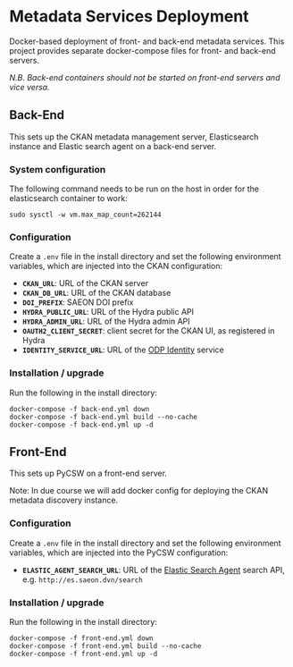 # Metadata Services Deployment

Docker-based deployment of front- and back-end metadata services. This project provides
separate docker-compose files for front- and back-end servers.

_N.B. Back-end containers should not be started on front-end servers and vice versa._

## Back-End

This sets up the CKAN metadata management server, Elasticsearch instance and Elastic search agent on a back-end server.

### System configuration
The following command needs to be run on the host in order for the elasticsearch container to work:

    sudo sysctl -w vm.max_map_count=262144

### Configuration
Create a `.env` file in the install directory and set the following environment variables,
which are injected into the CKAN configuration:

- **`CKAN_URL`**: URL of the CKAN server
- **`CKAN_DB_URL`**: URL of the CKAN database
- **`DOI_PREFIX`**: SAEON DOI prefix
- **`HYDRA_PUBLIC_URL`**: URL of the Hydra public API
- **`HYDRA_ADMIN_URL`**: URL of the Hydra admin API
- **`OAUTH2_CLIENT_SECRET`**: client secret for the CKAN UI, as registered in Hydra
- **`IDENTITY_SERVICE_URL`**: URL of the [ODP Identity](https://github.com/SAEONData/ODP-Identity) service

### Installation / upgrade
Run the following in the install directory:
    
    docker-compose -f back-end.yml down
    docker-compose -f back-end.yml build --no-cache
    docker-compose -f back-end.yml up -d

## Front-End

This sets up PyCSW on a front-end server.

Note: In due course we will add docker config for deploying the CKAN metadata discovery instance.

### Configuration
Create a `.env` file in the install directory and set the following environment variables,
which are injected into the PyCSW configuration:

- **`ELASTIC_AGENT_SEARCH_URL`**: URL of the [Elastic Search Agent](https://github.com/SAEONData/elastic-search-agent)
search API, e.g. `http://es.saeon.dvn/search`

### Installation / upgrade
Run the following in the install directory:
    
    docker-compose -f front-end.yml down
    docker-compose -f front-end.yml build --no-cache
    docker-compose -f front-end.yml up -d
